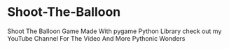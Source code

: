 # Shoot-The-Balloon
Shoot The Balloon Game Made With pygame Python Library check out my YouTube Channel For The Video And More Pythonic Wonders
